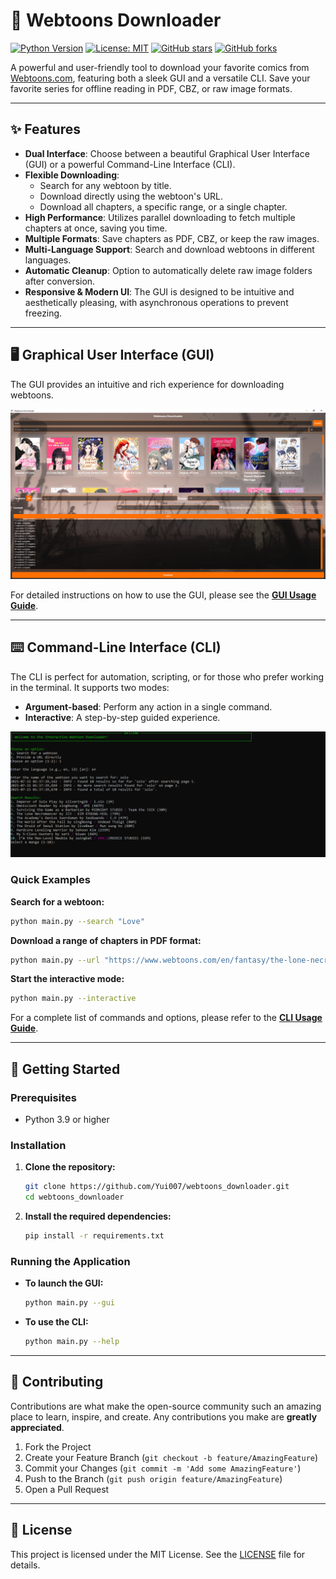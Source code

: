 # 📘 Webtoons Downloader

[![Python Version](https://img.shields.io/badge/python-3.9%2B-blue.svg)](https://www.python.org/downloads/)
[![License: MIT](https://img.shields.io/badge/License-MIT-yellow.svg)](https://opensource.org/licenses/MIT)
[![GitHub stars](https://img.shields.io/github/stars/Yui007/webtoons_downloader.svg)](https://github.com/Yui007/webtoons_downloader/stargazers)
[![GitHub forks](https://img.shields.io/github/forks/Yui007/webtoons_downloader.svg)](https://github.com/Yui007/webtoons_downloader/network)

A powerful and user-friendly tool to download your favorite comics from [Webtoons.com](https://www.webtoons.com/), featuring both a sleek GUI and a versatile CLI. Save your favorite series for offline reading in PDF, CBZ, or raw image formats.

---

## ✨ Features

-   **Dual Interface**: Choose between a beautiful Graphical User Interface (GUI) or a powerful Command-Line Interface (CLI).
-   **Flexible Downloading**:
    -   Search for any webtoon by title.
    -   Download directly using the webtoon's URL.
    -   Download all chapters, a specific range, or a single chapter.
-   **High Performance**: Utilizes parallel downloading to fetch multiple chapters at once, saving you time.
-   **Multiple Formats**: Save chapters as PDF, CBZ, or keep the raw images.
-   **Multi-Language Support**: Search and download webtoons in different languages.
-   **Automatic Cleanup**: Option to automatically delete raw image folders after conversion.
-   **Responsive & Modern UI**: The GUI is designed to be intuitive and aesthetically pleasing, with asynchronous operations to prevent freezing.

---

## 🖥️ Graphical User Interface (GUI)

The GUI provides an intuitive and rich experience for downloading webtoons.

![GUI Screenshot](gui/screenshot.PNG)

For detailed instructions on how to use the GUI, please see the **[GUI Usage Guide](GUI_usage.md)**.

---

## ⌨️ Command-Line Interface (CLI)

The CLI is perfect for automation, scripting, or for those who prefer working in the terminal. It supports two modes:

-   **Argument-based**: Perform any action in a single command.
-   **Interactive**: A step-by-step guided experience.

![Interactive CLI Screenshot](cli/interactive.PNG)

### Quick Examples

**Search for a webtoon:**
```bash
python main.py --search "Love"
```

**Download a range of chapters in PDF format:**
```bash
python main.py --url "https://www.webtoons.com/en/fantasy/the-lone-necromancer/list?title_no=3690" --download --range 1-10 --format pdf
```

**Start the interactive mode:**
```bash
python main.py --interactive
```

For a complete list of commands and options, please refer to the **[CLI Usage Guide](CLI_usage.md)**.

---

## 🚀 Getting Started

### Prerequisites

-   Python 3.9 or higher

### Installation

1.  **Clone the repository:**
    ```bash
    git clone https://github.com/Yui007/webtoons_downloader.git
    cd webtoons_downloader
    ```

2.  **Install the required dependencies:**
    ```bash
    pip install -r requirements.txt
    ```

### Running the Application

-   **To launch the GUI:**
    ```bash
    python main.py --gui
    ```
-   **To use the CLI:**
    ```bash
    python main.py --help
    ```

---

## 🤝 Contributing

Contributions are what make the open-source community such an amazing place to learn, inspire, and create. Any contributions you make are **greatly appreciated**.

1.  Fork the Project
2.  Create your Feature Branch (`git checkout -b feature/AmazingFeature`)
3.  Commit your Changes (`git commit -m 'Add some AmazingFeature'`)
4.  Push to the Branch (`git push origin feature/AmazingFeature`)
5.  Open a Pull Request

---

## 📄 License

This project is licensed under the MIT License. See the [LICENSE](LICENSE) file for details.
